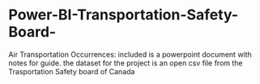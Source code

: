 # Power-BI-Transportation-Safety-Board-
Air Transportation Occurrences: 
included is a powerpoint document with notes for guide.
the dataset for the project is an open csv file from the Trasportation Safety board of Canada 
